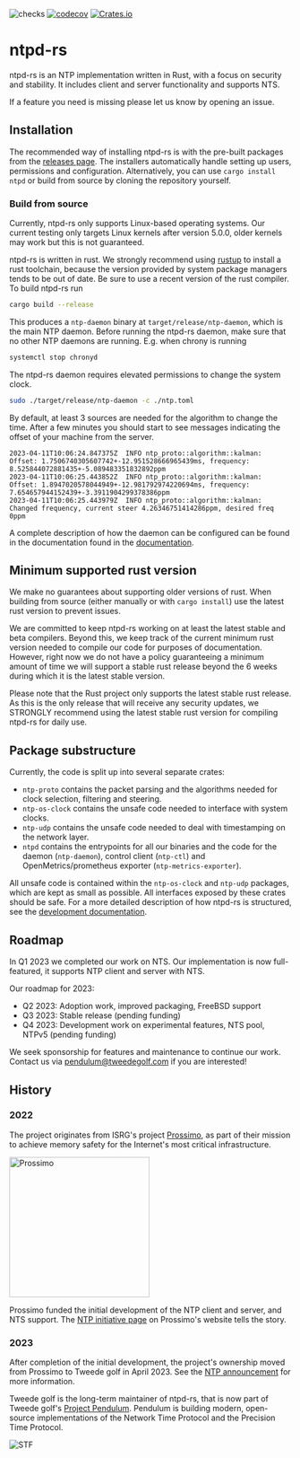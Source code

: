 ![checks](https://github.com/pendulum-project/ntpd-rs/actions/workflows/build.yaml/badge.svg?branch=main)
[![codecov](https://codecov.io/gh/pendulum-project/ntpd-rs/branch/main/graph/badge.svg?token=WES1JIYUJH)](https://codecov.io/gh/pendulum-project/ntpd-rs)
[![Crates.io](https://img.shields.io/crates/v/ntpd.svg)](https://crates.io/crates/ntpd)


# ntpd-rs

ntpd-rs is an NTP implementation written in Rust, with a focus on security and
stability. It includes client and server functionality and supports NTS.

If a feature you need is missing please let us know by opening an issue.

## Installation

The recommended way of installing ntpd-rs is with the pre-built packages from
the [releases page]. The installers automatically handle setting up users,
permissions and configuration. Alternatively, you can use `cargo install ntpd`
or build from source by cloning the repository yourself.

### Build from source

Currently, ntpd-rs only supports Linux-based operating systems. Our current
testing only targets Linux kernels after version 5.0.0, older kernels may work
but this is not guaranteed.

ntpd-rs is written in rust. We strongly recommend using [rustup] to install a
rust toolchain, because the version provided by system package managers tends to
be out of date. Be sure to use a recent version of the rust compiler. To build
ntpd-rs run

```sh
cargo build --release
```

This produces a `ntp-daemon` binary at `target/release/ntp-daemon`, which is the
main NTP daemon. Before running the ntpd-rs daemon, make sure that no other NTP
daemons are running. E.g. when chrony is running

```sh
systemctl stop chronyd
```

The ntpd-rs daemon requires elevated permissions to change the system clock.

```sh
sudo ./target/release/ntp-daemon -c ./ntp.toml
```

By default, at least 3 sources are needed for the algorithm to change the time.
After a few minutes you should start to see messages indicating the offset of
your machine from the server.

```
2023-04-11T10:06:24.847375Z  INFO ntp_proto::algorithm::kalman: Offset: 1.7506740305607742+-12.951528666965439ms, frequency: 8.525844072881435+-5.089483351832892ppm
2023-04-11T10:06:25.443852Z  INFO ntp_proto::algorithm::kalman: Offset: 1.8947020578044949+-12.981792974220694ms, frequency: 7.654657944152439+-3.3911904299378386ppm
2023-04-11T10:06:25.443979Z  INFO ntp_proto::algorithm::kalman: Changed frequency, current steer 4.26346751414286ppm, desired freq 0ppm
```

A complete description of how the daemon can be configured can be found in the
documentation found in the [documentation](./docs/).

## Minimum supported rust version

We make no guarantees about supporting older versions of rust. When building
from source (either manually or with `cargo install`) use the latest rust
version to prevent issues.

We are committed to keep ntpd-rs working on at least the latest stable and beta
compilers. Beyond this, we keep track of the current minimum rust version needed
to compile our code for purposes of documentation. However, right now we do not
have a policy guaranteeing a minimum amount of time we will support a stable
rust release beyond the 6 weeks during which it is the latest stable version.

Please note that the Rust project only supports the latest stable rust release.
As this is the only release that will receive any security updates, we STRONGLY
recommend using the latest stable rust version for compiling ntpd-rs for daily
use.

## Package substructure

Currently, the code is split up into several separate crates:

* `ntp-proto` contains the packet parsing and the algorithms needed for clock
  selection, filtering and steering.
* `ntp-os-clock` contains the unsafe code needed to interface with system
  clocks.
* `ntp-udp` contains the unsafe code needed to deal with timestamping on the
  network layer.
* `ntpd` contains the entrypoints for all our binaries and the code for the
  daemon (`ntp-daemon`), control client (`ntp-ctl`) and OpenMetrics/prometheus
  exporter (`ntp-metrics-exporter`).


All unsafe code is contained within the `ntp-os-clock` and `ntp-udp` packages,
which are kept as small as possible. All interfaces exposed by these crates
should be safe. For a more detailed description of how ntpd-rs is structured,
see the [development documentation](./docs/development/).

## Roadmap

In Q1 2023 we completed our work on NTS. Our implementation is now
full-featured, it supports NTP client and server with NTS.

Our roadmap for 2023:

* Q2 2023: Adoption work, improved packaging, FreeBSD support
* Q3 2023: Stable release (pending funding)
* Q4 2023: Development work on experimental features, NTS pool, NTPv5 (pending
  funding)

We seek sponsorship for features and maintenance to continue our work. Contact
us via pendulum@tweedegolf.com if you are interested!

## History

### 2022

The project originates from ISRG's project [Prossimo], as part of their mission
to achieve memory safety for the Internet's most critical infrastructure.

<img alt="Prossimo" src="https://www.memorysafety.org/images/Prossimo%20Brand%20Assets/Prossimo%20Horizontal%20Full%20Color.svg" width="250px"/>

Prossimo funded the initial development of the NTP client and server, and NTS
support. The [NTP initiative page] on Prossimo's website tells the story.

### 2023

After completion of the initial development, the project's ownership moved from
Prossimo to Tweede golf in April 2023. See the [NTP announcement] for more
information.

Tweede golf is the long-term maintainer of ntpd-rs, that is now part of Tweede
golf's [Project Pendulum]. Pendulum is building modern, open-source
implementations of the Network Time Protocol and the Precision Time Protocol.

![STF](https://tweedegolf.nl/images/logo-stf-blank.png)

[releases page]: https://github.com/pendulum-project/ntpd-rs/releases
[rustup]: https://rustup.rs
[Prossimo]: https://www.memorysafety.org
[NTP initiative page]: https://www.memorysafety.org/initiative/ntp
[NTP announcement]: https://www.memorysafety.org/blog/ntp-and-nts-have-arrived/
[Project Pendulum]: https://github.com/pendulum-project
